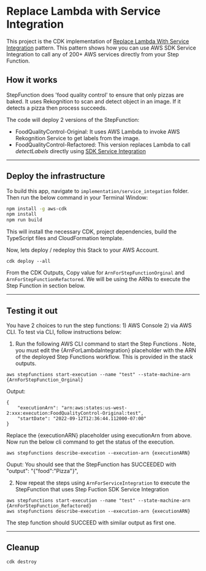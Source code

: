 # Replace Lambda with Service Integration
This project is the CDK implementation of [Replace Lambda With Service Integration](/patterns/service_integration.md) pattern. This pattern shows how you can use AWS SDK Service Integration to call any of 200+ AWS services directly from your Step Function. 

## How it works
StepFunction does 'food quality control' to ensure that only pizzas are baked.
It uses Rekognition to scan and detect object in an image. If it detects a pizza then process succeeds.


The code will deploy 2 versions of the StepFunction:
- FoodQualityControl-Original: It uses AWS Lambda to invoke AWS Rekognition Service to get labels from the image.
- FoodQualityControl-Refactored:  This version replaces Lambda to call *detectLabels* directly using [SDK Service Integration](https://docs.aws.amazon.com/step-functions/latest/dg/supported-services-awssdk.html)

---
## Deploy the infrastructure

To build this app, navigate to ```implementation/service_integation``` folder. Then run the below  command in your Terminal Window:

```bash
npm install -g aws-cdk
npm install
npm run build
```

This will install the necessary CDK, project dependencies, build the TypeScript files and CloudFormation template.


Now, lets deploy / redeploy this Stack to your AWS Account.
``` 
cdk deploy --all
```

From the CDK Outputs, 
Copy value for `ArnForStepFunctionOrginal` and `ArnForStepFunctionRefactored`.
We will be using the ARNs to execute the Step Function in section below.

---
## Testing it out
You have 2 choices to run the step functions: 1) AWS Console 2) via AWS CLI.
To test via CLI, follow instructions below:
1. Run the following AWS CLI command to start the Step Functions . Note, you must edit the {ArnForLambdaIntegration} placeholder with the ARN of the deployed Step Functions workflow. This is provided in the stack outputs.

```aws stepfunctions start-execution --name "test" --state-machine-arn {ArnForStepFunction_Orginal}```  

Output:
```
{
    "executionArn": "arn:aws:states:us-west-2:xxx:execution:FoodQualityControl-Original:test",
    "startDate": "2022-09-12T12:36:44.112000-07:00"
}
```
Replace the {executionARN} placeholder using executionArn from above. Now run the below cli command to get the status of the execution.

```aws stepfunctions describe-execution --execution-arn {executionARN}```  

Ouput:
You should see that the StepFunction has SUCCEEDED with "output": "{\"food\":\"Pizza\"}", 

2. Now repeat the steps using ```ArnForServiceIntegration``` to execute the StepFunction that uses Step Fuction SDK Service Integration 

```aws stepfunctions start-execution --name "test" --state-machine-arn {ArnForStepFunction_Refactored}```  
```aws stepfunctions describe-execution --execution-arn {executionARN}```

The step function should SUCCEED with similar output as first one.


---


## Cleanup
```cdk destroy```